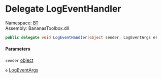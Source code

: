 # <a id="BT_LogEventHandler"></a> Delegate LogEventHandler

Namespace: [BT](BT.md)  
Assembly: BananasToolbox.dll  

```csharp
public delegate void LogEventHandler(object sender, LogEventArgs e)
```

#### Parameters

`sender` [object](https://learn.microsoft.com/dotnet/api/system.object)

`e` [LogEventArgs](BT.LogEventArgs.md)

